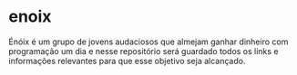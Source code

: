 # enoix
Énóix é um grupo de jovens audaciosos que almejam ganhar dinheiro com programação um dia e nesse repositório será guardado todos os links e informações relevantes para que esse objetivo seja alcançado.
